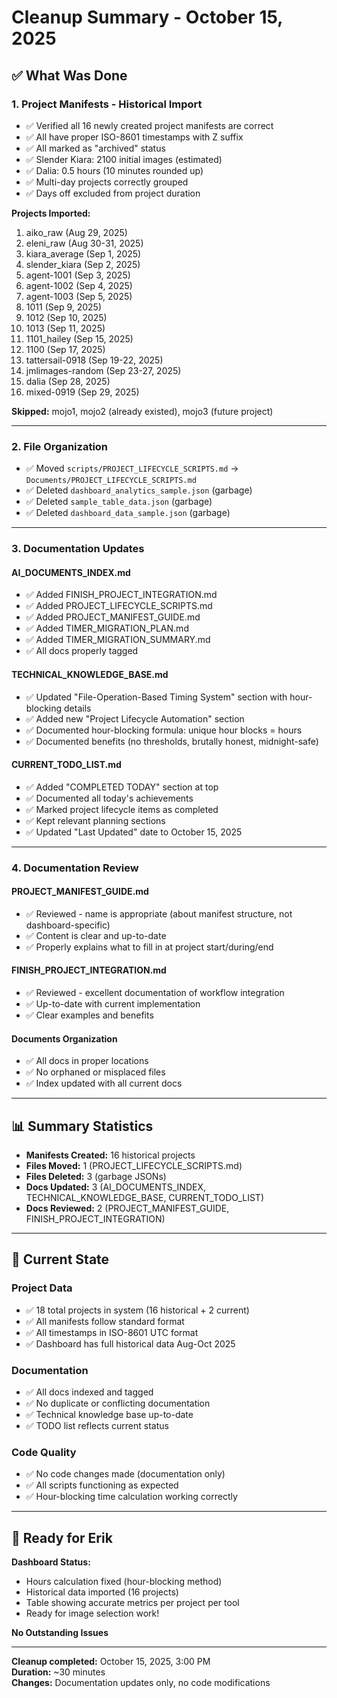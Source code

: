 # Cleanup Summary - October 15, 2025

## ✅ What Was Done

### 1. **Project Manifests - Historical Import**
- ✅ Verified all 16 newly created project manifests are correct
- ✅ All have proper ISO-8601 timestamps with Z suffix
- ✅ All marked as "archived" status
- ✅ Slender Kiara: 2100 initial images (estimated)
- ✅ Dalia: 0.5 hours (10 minutes rounded up)
- ✅ Multi-day projects correctly grouped
- ✅ Days off excluded from project duration

**Projects Imported:**
1. aiko_raw (Aug 29, 2025)
2. eleni_raw (Aug 30-31, 2025)
3. kiara_average (Sep 1, 2025)
4. slender_kiara (Sep 2, 2025)
5. agent-1001 (Sep 3, 2025)
6. agent-1002 (Sep 4, 2025)
7. agent-1003 (Sep 5, 2025)
8. 1011 (Sep 9, 2025)
9. 1012 (Sep 10, 2025)
10. 1013 (Sep 11, 2025)
11. 1101_hailey (Sep 15, 2025)
12. 1100 (Sep 17, 2025)
13. tattersail-0918 (Sep 19-22, 2025)
14. jmlimages-random (Sep 23-27, 2025)
15. dalia (Sep 28, 2025)
16. mixed-0919 (Sep 29, 2025)

**Skipped:** mojo1, mojo2 (already existed), mojo3 (future project)

---

### 2. **File Organization**
- ✅ Moved `scripts/PROJECT_LIFECYCLE_SCRIPTS.md` → `Documents/PROJECT_LIFECYCLE_SCRIPTS.md`
- ✅ Deleted `dashboard_analytics_sample.json` (garbage)
- ✅ Deleted `sample_table_data.json` (garbage)
- ✅ Deleted `dashboard_data_sample.json` (garbage)

---

### 3. **Documentation Updates**

#### **AI_DOCUMENTS_INDEX.md**
- ✅ Added FINISH_PROJECT_INTEGRATION.md
- ✅ Added PROJECT_LIFECYCLE_SCRIPTS.md
- ✅ Added PROJECT_MANIFEST_GUIDE.md
- ✅ Added TIMER_MIGRATION_PLAN.md
- ✅ Added TIMER_MIGRATION_SUMMARY.md
- ✅ All docs properly tagged

#### **TECHNICAL_KNOWLEDGE_BASE.md**
- ✅ Updated "File-Operation-Based Timing System" section with hour-blocking details
- ✅ Added new "Project Lifecycle Automation" section
- ✅ Documented hour-blocking formula: unique hour blocks = hours
- ✅ Documented benefits (no thresholds, brutally honest, midnight-safe)

#### **CURRENT_TODO_LIST.md**
- ✅ Added "COMPLETED TODAY" section at top
- ✅ Documented all today's achievements
- ✅ Marked project lifecycle items as completed
- ✅ Kept relevant planning sections
- ✅ Updated "Last Updated" date to October 15, 2025

---

### 4. **Documentation Review**

#### **PROJECT_MANIFEST_GUIDE.md**
- ✅ Reviewed - name is appropriate (about manifest structure, not dashboard-specific)
- ✅ Content is clear and up-to-date
- ✅ Properly explains what to fill in at project start/during/end

#### **FINISH_PROJECT_INTEGRATION.md**
- ✅ Reviewed - excellent documentation of workflow integration
- ✅ Up-to-date with current implementation
- ✅ Clear examples and benefits

#### **Documents Organization**
- ✅ All docs in proper locations
- ✅ No orphaned or misplaced files
- ✅ Index updated with all current docs

---

## 📊 Summary Statistics

- **Manifests Created:** 16 historical projects
- **Files Moved:** 1 (PROJECT_LIFECYCLE_SCRIPTS.md)
- **Files Deleted:** 3 (garbage JSONs)
- **Docs Updated:** 3 (AI_DOCUMENTS_INDEX, TECHNICAL_KNOWLEDGE_BASE, CURRENT_TODO_LIST)
- **Docs Reviewed:** 2 (PROJECT_MANIFEST_GUIDE, FINISH_PROJECT_INTEGRATION)

---

## 🎯 Current State

### **Project Data**
- ✅ 18 total projects in system (16 historical + 2 current)
- ✅ All manifests follow standard format
- ✅ All timestamps in ISO-8601 UTC format
- ✅ Dashboard has full historical data Aug-Oct 2025

### **Documentation**
- ✅ All docs indexed and tagged
- ✅ No duplicate or conflicting documentation
- ✅ Technical knowledge base up-to-date
- ✅ TODO list reflects current status

### **Code Quality**
- ✅ No code changes made (documentation only)
- ✅ All scripts functioning as expected
- ✅ Hour-blocking time calculation working correctly

---

## 🚀 Ready for Erik

**Dashboard Status:** 
- Hours calculation fixed (hour-blocking method)
- Historical data imported (16 projects)
- Table showing accurate metrics per project per tool
- Ready for image selection work!

**No Outstanding Issues**

---

**Cleanup completed:** October 15, 2025, 3:00 PM  
**Duration:** ~30 minutes  
**Changes:** Documentation updates only, no code modifications

